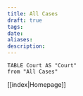 ```yaml
---
title: All Cases
draft: true
tags: 
date: 
aliases: 
description:
---
```

```dataview
TABLE Court AS "Court"
from "All Cases"
```

[[index|Homepage]]